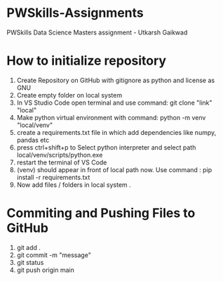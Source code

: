 # PWSkills-Assignments
PWSkills Data Science Masters assignment - Utkarsh Gaikwad

# How to initialize repository
1. Create Repository on GitHub with gitignore as python and license as GNU
2. Create empty folder on local system 
3. In VS Studio Code open terminal and use command:  git clone "link" "local"
4. Make python virtual environment with command: python -m venv "local/venv"
5. create a requirements.txt file in which add dependencies like numpy, pandas etc
6. press ctrl+shift+p to Select python interpreter and select path local/venv/scripts/python.exe
7. restart the terminal of VS Code
8. (venv) should appear in front of local path now. Use command : pip install -r requirements.txt
9. Now add files / folders in local system .

# Commiting and Pushing Files to GitHub
1. git add .
2. git commit -m "message"
3. git status
4. git push origin main